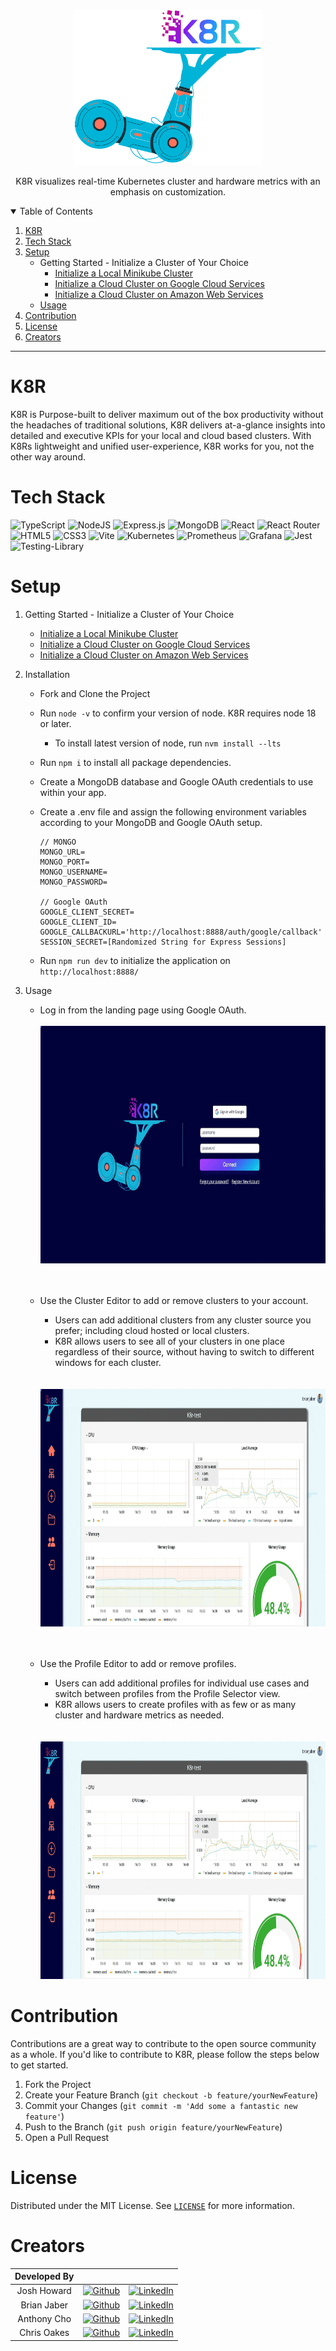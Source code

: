 <p align="center">
  <a href="https://github.com/oslabs-beta/k8r">
    <img src="client/assets/logoTransparent.png" alt="Logo" height="250">
  </a>

  <p align="center">
    K8R visualizes real-time Kubernetes cluster and hardware metrics with an emphasis on customization.
    <br />
  </p>
</p>

<!-- TABLE OF CONTENTS -->
<details open="open">
  <summary>Table of Contents</summary>

  1. [K8R](#k8r)
  2. [Tech Stack](#tech-stack)
  3. [Setup](#setup)
      * Getting Started - Initialize a Cluster of Your Choice
          * [Initialize a Local Minikube Cluster](https://github.com/oslabs-beta/k8r/blob/main/documentation/localClusterSetup.md#setup)
          * [Initialize a Cloud Cluster on Google Cloud Services](https://github.com/oslabs-beta/k8r/blob/main/documentation/cloudClusterSetup.md#initialize-a-cloud-cluster-on-google-cloud-services)
          * [Initialize a Cloud Cluster on Amazon Web Services](https://github.com/oslabs-beta/k8r/blob/main/documentation/cloudClusterSetup.md#initialize-a-cloud-cluster-on-amazon-web-services)
      * [Usage](#usage)
  4. [Contribution](#contribution)
  5. [License](#license)
  6. [Creators](#creators)
</details>

<hr>

# K8R
K8R is Purpose-built to deliver maximum out of the box productivity without the headaches of traditional solutions, K8R delivers at-a-glance insights into detailed and executive KPIs for your local and cloud based clusters. With K8Rs lightweight and unified user-experience, K8R works for you, not the other way around.


# Tech Stack
![TypeScript](https://img.shields.io/badge/typescript-%23007ACC.svg?style=for-the-badge&logo=typescript&logoColor=white)
![NodeJS](https://img.shields.io/badge/node.js-6DA55F?style=for-the-badge&logo=node.js&logoColor=white) 
![Express.js](https://img.shields.io/badge/express.js-%23404d59.svg?style=for-the-badge&logo=express&logoColor=%2361DAFB) 
![MongoDB](https://img.shields.io/badge/MongoDB-%234ea94b.svg?style=for-the-badge&logo=mongodb&logoColor=white)
![React](https://img.shields.io/badge/react-%2320232a.svg?style=for-the-badge&logo=react&logoColor=%2361DAFB) 
![React Router](https://img.shields.io/badge/React_Router-CA4245?style=for-the-badge&logo=react-router&logoColor=white)
![HTML5](https://img.shields.io/badge/html5-%23E34F26.svg?style=for-the-badge&logo=html5&logoColor=white) 
![CSS3](https://img.shields.io/badge/css3-%231572B6.svg?style=for-the-badge&logo=css3&logoColor=white)
![Vite](https://img.shields.io/badge/vite-%23646CFF.svg?style=for-the-badge&logo=vite&logoColor=white)
![Kubernetes](https://img.shields.io/badge/kubernetes-%23326ce5.svg?style=for-the-badge&logo=kubernetes&logoColor=white)
![Prometheus](https://img.shields.io/badge/Prometheus-E6522C?style=for-the-badge&logo=Prometheus&logoColor=white)
![Grafana](https://img.shields.io/badge/grafana-%23F46800.svg?style=for-the-badge&logo=grafana&logoColor=white)
![Jest](https://img.shields.io/badge/-jest-%23C21325?style=for-the-badge&logo=jest&logoColor=white)
![Testing-Library](https://img.shields.io/badge/-TestingLibrary-%23E33332?style=for-the-badge&logo=testing-library&logoColor=white)


# Setup
1. Getting Started - Initialize a Cluster of Your Choice
    * [Initialize a Local Minikube Cluster](https://github.com/oslabs-beta/k8r/blob/main/documentation/localClusterSetup.md#setup)
    * [Initialize a Cloud Cluster on Google Cloud Services](https://github.com/oslabs-beta/k8r/blob/main/documentation/cloudClusterSetup.md#initialize-a-cloud-cluster-on-google-cloud-services) 
    * [Initialize a Cloud Cluster on Amazon Web Services](https://github.com/oslabs-beta/k8r/blob/main/documentation/cloudClusterSetup.md#initialize-a-cloud-cluster-on-amazon-web-services)
2. Installation
    * Fork and Clone the Project
    * Run `node -v` to confirm your version of node. K8R requires node 18 or later.
        * To install latest version of node, run `nvm install --lts`
    * Run `npm i` to install all package dependencies.
    * Create a MongoDB database and Google OAuth credentials to use within your app.
    * Create a .env file and assign the following environment variables according to your MongoDB and Google OAuth setup.

          // MONGO
          MONGO_URL=
          MONGO_PORT=
          MONGO_USERNAME=
          MONGO_PASSWORD=

          // Google OAuth
          GOOGLE_CLIENT_SECRET=
          GOOGLE_CLIENT_ID=
          GOOGLE_CALLBACKURL='http://localhost:8888/auth/google/callback'
          SESSION_SECRET=[Randomized String for Express Sessions]
    * Run `npm run dev` to initialize the application on `http://localhost:8888/`
3. Usage

    * Log in from the landing page using Google OAuth.
        <br>
        <br>
        <img src="./client/assets/Login.gif" alt="Log In Video" width="800" height="380" />
    <br>
    <br>

    * Use the Cluster Editor to add or remove clusters to your account. 
        * Users can add additional clusters from any cluster source you prefer; including cloud hosted or local clusters. 
        * K8R allows users to see all of your clusters in one place regardless of their source, without having to switch to different windows for each cluster.

        <br>
        <br>
      <img src="./client/assets/clusterEditor.gif" alt="Cluster Editor Video" width="800" height="380" />
    <br>
    <br>

    * Use the Profile Editor to add or remove profiles. 
        * Users can add additional profiles for individual use cases and switch between profiles from the Profile Selector view. 
        * K8R allows users to create profiles with as few or as many cluster and hardware metrics as needed.

        <br>
        <br>
      <img src="./client/assets/profileEditor.gif" alt="Profile Editor Video" width="800" height="380" />        

# Contribution
Contributions are a great way to contribute to the open source community as a whole. If you'd like to contribute to K8R, please follow the steps below to get started.

1. Fork the Project
2. Create your Feature Branch (`git checkout -b feature/yourNewFeature`)
3. Commit your Changes (`git commit -m 'Add some a fantastic new feature'`)
4. Push to the Branch (`git push origin feature/yourNewFeature`)
5. Open a Pull Request

# License
Distributed under the MIT License. See [`LICENSE`](https://github.com/oslabs-beta/k8r/blob/master/LICENSE) for more information.

# Creators
| Developed By |    |    |
| :---:   | :---: | :---: |
| Josh Howard  | [![Github](https://img.shields.io/badge/github-%23121011.svg?style=for-the-badge&logo=github&logoColor=white)](https://github.com/JoshHowardDev)   | [![LinkedIn](https://img.shields.io/badge/LinkedIn-%230077B5.svg?logo=linkedin&logoColor=white)](https://linkedin.com/in/JoshHowardDev)   |
| Brian Jaber  | [![Github](https://img.shields.io/badge/github-%23121011.svg?style=for-the-badge&logo=github&logoColor=white)](https://github.com/Brian-Jaber)   | [![LinkedIn](https://img.shields.io/badge/LinkedIn-%230077B5.svg?logo=linkedin&logoColor=white)](https://www.linkedin.com/in/brianjaber/)   |
| Anthony Cho  | [![Github](https://img.shields.io/badge/github-%23121011.svg?style=for-the-badge&logo=github&logoColor=white)](https://github.com/ayhcho)   | [![LinkedIn](https://img.shields.io/badge/LinkedIn-%230077B5.svg?logo=linkedin&logoColor=white)](https://www.linkedin.com/in/anthony-cho-09a38a261/)   |
| Chris Oakes  | [![Github](https://img.shields.io/badge/github-%23121011.svg?style=for-the-badge&logo=github&logoColor=white)](https://github.com/ckoakes)   | [![LinkedIn](https://img.shields.io/badge/LinkedIn-%230077B5.svg?logo=linkedin&logoColor=white)](https://www.linkedin.com/in/christopher-k-oakes/)   |